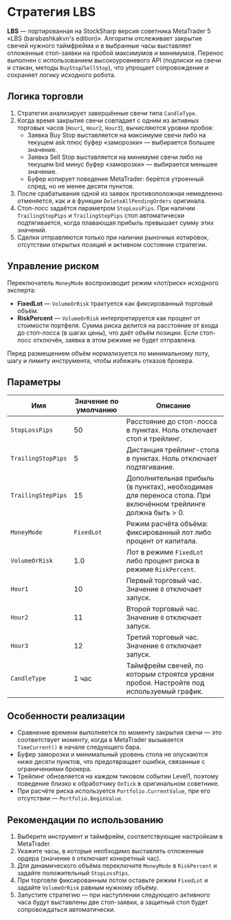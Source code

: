 # Стратегия LBS

**LBS** — портированная на StockSharp версия советника MetaTrader 5 «LBS (barabashkakvn's edition)». Алгоритм отслеживает закрытие свечей нужного таймфрейма и в выбранные часы выставляет отложенные стоп-заявки на пробой максимумов и минимумов. Перенос выполнен с использованием высокоуровневого API (подписки на свечи и стакан, методы `BuyStop`/`SellStop`), что упрощает сопровождение и сохраняет логику исходного робота.

## Логика торговли

1. Стратегия анализирует завершённые свечи типа `CandleType`.
2. Когда время закрытия свечи совпадает с одним из активных торговых часов (`Hour1`, `Hour2`, `Hour3`), вычисляются уровни пробоя:
   - Заявка Buy Stop выставляется на максимуме свечи либо на текущем ask плюс буфер «заморозки» — выбирается большее значение.
   - Заявка Sell Stop выставляется на минимуме свечи либо на текущем bid минус буфер «заморозки» — выбирается меньшее значение.
   - Буфер копирует поведение MetaTrader: берётся утроенный спред, но не менее десяти пунктов.
3. После срабатывания одной из заявок противоположная немедленно отменяется, как и в функции `DeleteAllPendingOrders` оригинала.
4. Стоп-лосс задаётся параметром `StopLossPips`. При наличии `TrailingStopPips` и `TrailingStepPips` стоп автоматически подтягивается, когда плавающая прибыль превышает сумму этих значений.
5. Сделки отправляются только при наличии рыночных котировок, отсутствии открытых позиций и активном состоянии стратегии.

## Управление риском

Переключатель `MoneyMode` воспроизводит режим «лот/риск» исходного эксперта:

- **FixedLot** — `VolumeOrRisk` трактуется как фиксированный торговый объём.
- **RiskPercent** — `VolumeOrRisk` интерпретируется как процент от стоимости портфеля. Сумма риска делится на расстояние от входа до стоп-лосса (в шагах цены), что даёт объём позиции. Если стоп-лосс отключён, заявка в этом режиме не будет отправлена.

Перед размещением объём нормализуется по минимальному лоту, шагу и лимиту инструмента, чтобы избежать отказов брокера.

## Параметры

| Имя | Значение по умолчанию | Описание |
| --- | --- | --- |
| `StopLossPips` | 50 | Расстояние до стоп-лосса в пунктах. Ноль отключает стоп и трейлинг. |
| `TrailingStopPips` | 5 | Дистанция трейлинг-стопа в пунктах. Ноль отключает подтягивание. |
| `TrailingStepPips` | 15 | Дополнительная прибыль (в пунктах), необходимая для переноса стопа. При включённом трейлинге должна быть > 0. |
| `MoneyMode` | `FixedLot` | Режим расчёта объёма: фиксированный лот либо процент от капитала. |
| `VolumeOrRisk` | 1.0 | Лот в режиме `FixedLot` либо процент риска в режиме `RiskPercent`. |
| `Hour1` | 10 | Первый торговый час. Значение `0` отключает запуск. |
| `Hour2` | 11 | Второй торговый час. Значение `0` отключает запуск. |
| `Hour3` | 12 | Третий торговый час. Значение `0` отключает запуск. |
| `CandleType` | 1 час | Таймфрейм свечей, по которым строятся уровни пробоя. Настройте под используемый график. |

## Особенности реализации

- Сравнение времени выполняется по моменту закрытия свечи — это соответствует моменту, когда в MetaTrader вызывается `TimeCurrent()` в начале следующего бара.
- Буфер заморозки и минимальный уровень стопа не опускаются ниже десяти пунктов, что предотвращает ошибки, связанные с ограничениями брокера.
- Трейлинг обновляется на каждом тиковом событии Level1, поэтому поведение близко к обработчику `OnTick` в оригинальном советнике.
- При расчёте риска используется `Portfolio.CurrentValue`, при его отсутствии — `Portfolio.BeginValue`.

## Рекомендации по использованию

1. Выберите инструмент и таймфрейм, соответствующие настройкам в MetaTrader.
2. Укажите часы, в которые необходимо выставлять отложенные ордера (значение `0` отключает конкретный час).
3. Для динамического объёма переключите `MoneyMode` в `RiskPercent` и задайте положительный `StopLossPips`.
4. При торговле фиксированным лотом оставьте режим `FixedLot` и задайте `VolumeOrRisk` равным нужному объёму.
5. Запустите стратегию — при наступлении следующего активного часа будут выставлены две стоп-заявки, а защитный стоп будет сопровождаться автоматически.
